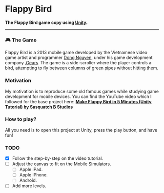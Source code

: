 # Flappy Bird

**The Flappy Bird game copy using [Unity](https://unity.com).**

___

### 🎮 The Game

Flappy Bird is a 2013 mobile game developed by the Vietnamese video game artist and programmer [Dong Nguyen](https://twitter.com/dongatory), under his game development company [.Gears](https://dotgears.com). The game is a side-scroller where the player controls a bird, attempting to fly between columns of green pipes without hitting them.

### Motivation

My motivation is to reproduce some old famous games while studying game development for mobile devices. You can find the YouTube video which I followed for the base project here: 
**[Make Flappy Bird in 5 Minutes (Unity Tutorial) by Sasquatch B Studios](https://youtu.be/hKGzSYXPQwY?si=SKN1GoBWSmbRyfAY)**

### How to play?

All you need is to open this project at Unity, press the play button, and have fun!

### TODO

- [x] Follow the step-by-step on the video tutorial.
- [ ] Adjust the canvas to fit on the Mobile Simulators.
    - [ ] Apple iPad.
    - [ ] Apple iPhone.
    - [ ] Android.
- [ ] Add more levels.
